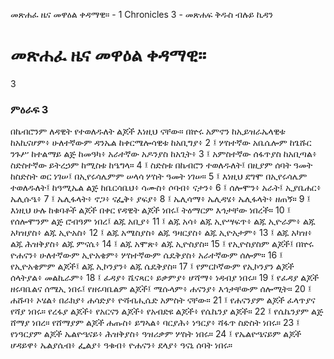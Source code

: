 ﻿
 መጽሐፈ ዜና መዋዕል ቀዳማዊ። - 1 Chronicles 3 - መጽሐፍ ቅዱስ ብሉይ ኪዳን
#  መጽሐፈ ዜና መዋዕል ቀዳማዊ።
3
### ምዕራፍ 3
በኬብሮንም ለዳዊት የተወለዱለት ልጆች እነዚህ ናቸው። በኵሩ አምኖን ከኢይዝራኤላዊቱ ከአኪናሆም፥ ሁለተኛውም ዳንኤል ከቀርሜሎሳዊቱ ከአቢግያ፥
2 ፤ ሦስተኛው አቤሴሎም ከጌሹር ንጉሥ ከተልማይ ልጅ ከመዓካ፥ አራተኛው አዶንያስ ከአጊት፥
3 ፤ አምስተኛው ሰፋጥያስ ከአቢጣል፥ ስድስተኛው ይትረኃም ከሚስቱ ከዔግላ።
4 ፤ ስድስቱ በኬብሮን ተወለዱለት፤ በዚያም ሰባት ዓመት ከስድስት ወር ነገሠ፤ በኢየሩሳሌምም ሠላሳ ሦስት ዓመት ነገሠ።
5 ፤ እነዚህ ደግሞ በኢየሩሳሌም ተወለዱለት፤ ከዓሚኤል ልጅ ከቤርሳቤህ፥ ሳሙስ፥ ሶባብ፥ ናታን፥
6 ፤ ሰሎሞን፥ አራት፤ ኢያቤሐር፥ ኤሊሱዔ፥
7 ፤ ኤሊፋላት፥ ኖጋ፥ ናፌቅ፥ ያፍያ፥
8 ፤ ኤሊሳማ፥ ኤሊዳሄ፥ ኤሊፋላት፥ ዘጠኝ።
9 ፤ እነዚህ ሁሉ ከቁባቶች ልጆች በቀር የዳዊት ልጆች ነበሩ፤ ትዕማርም እኅታቸው ነበረች።
10 ፤ የሰሎሞንም ልጅ ሮብዓም ነበረ፤ ልጁ አቢያ፥
11 ፤ ልጁ አሳ፥ ልጁ ኢዮሣፍጥ፥ ልጁ ኢዮራም፥ ልጁ አካዝያስ፥ ልጁ ኢዮአስ፥
12 ፤ ልጁ አሜስያስ፥ ልጁ ዓዛርያስ፥ ልጁ ኢዮአታም፥
13 ፤ ልጁ አካዝ፥ ልጁ ሕዝቅያስ፥ ልጁ ምናሴ፥
14 ፤ ልጁ አሞጽ፥ ልጁ ኢዮስያስ።
15 ፤ የኢዮስያስም ልጆች፤ በኵሩ ዮሐናን፥ ሁለተኛውም ኢዮአቄም፥ ሦስተኛውም ሴዴቅያስ፥ አራተኛውም ሰሎም።
16 ፤ የኢዮአቄምም ልጆች፤ ልጁ ኢኮንያን፥ ልጁ ሴዴቅያስ።
17 ፤ የምርኮኛውም የኢኮንያን ልጆች ሰላትያል፥ መልኪራም፥
18 ፤ ፈዳያ፥ ሼናጻር፥ ይቃምያ፥ ሆሻማ፥ ነዳብያ ነበሩ።
19 ፤ የፈዳያ ልጆች ዘሩባቤልና ሰሜኢ ነበሩ፤ የዘሩባቤልም ልጆች፤ ሜሱላም፥ ሐናንያ፥ እኅታቸውም ሰሎሚት።
20 ፤ ሐሹባ፥ ኦሄል፥ በራክያ፥ ሐሳድያ፥ ዮሻብሒሴድ አምስት ናቸው።
21 ፤ የሐናንያም ልጆች ፈላጥያና የሻያ ነበሩ። የረፋያ ልጆች፥ የአርናን ልጆች፥ የአብድዩ ልጆች፥ የሴኬንያ ልጆች።
22 ፤ የሴኬንያም ልጅ ሸማያ ነበረ። የሸማያም ልጆች ሐጡስ፥ ይግኣል፥ ባርያሕ፥ ነዓርያ፥ ሻፋጥ ስድስት ነበሩ።
23 ፤ የነዓርያም ልጆች ኤልዮዔናይ፥ ሕዝቅያስ፥ ዓዝሪቃም ሦስት ነበሩ።
24 ፤ የኤልዮዔናይም ልጆች ሆዳይዋ፥ ኤልያሴብ፥ ፌልያ፥ ዓቁብ፥ ዮሐናን፥ ደላያ፥ ዓናኒ ሰባት ነበሩ። 
